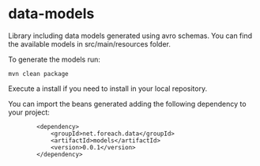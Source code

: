 # data-models

Library including data models generated using avro schemas. You can find the available models in src/main/resources folder.

To generate the models run:

```mvn clean package``` 

Execute a install if you need to install in your local repository.

You can import the beans generated adding the following dependency to your project:
```
        <dependency>
            <groupId>net.foreach.data</groupId>
            <artifactId>models</artifactId>
            <version>0.0.1</version>
        </dependency>
```



